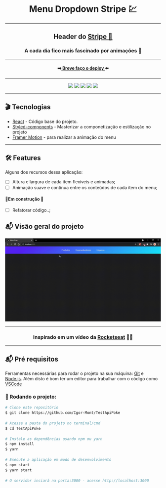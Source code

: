 <div align="center">
  <h1>Menu Dropdown Stripe 💹</h1>
</div>
<hr/>

<h2 align="center" >Header do <a href="https://stripe.com/en-br">Stripe 💸</a></h2>
<h3 align="center">A cada dia fico mais fascinado por animações 💜</h3>
<hr />

<h4 align="center">➡️<a target="_blank" href=""> Breve faço o deploy </a>⬅️</h4>
<hr/>

<div align="center">
<img src="https://img.shields.io/badge/npm-7.19.1-green" />
<img src="https://img.shields.io/badge/node-14.17.1-green" />
<img src="https://img.shields.io/badge/react-17.0.2-9cf" />
<img src="https://img.shields.io/badge/styledComponents-5.2.3-9cf" />
<img src="https://img.shields.io/badge/framerMotion-5.2.3-7159c1" />
</div>
<hr/>

<h2> 🎬 Tecnologias</h2>
 
<ul>
  <li><a target="_blank" href="https://reactjs.org/" >React</a> - Código base do projeto.</li>
  <li><a target="_blank" href="https://styled-components.com/" >Styled-components</a> - Masterizar a componetização e estilização no projeto</li>
  <li><a href="https://www.framer.com/motion/">Framer Motion</a> - para realizar a animação do menu</li>
</ul>
<hr/>

<h2> 🛠 Features</h2>

<p>Alguns dos recursos dessa aplicação:</p>

-   [ ] Altura e largura de cada item flexíveis e animadas;
-   [ ] Animação suave e contínua entre os conteúdos de cada item do menu;

<h4> 🚨Em construção 🚨</h4>

-   [ ] Refatorar código..;

<h2> 📬 Visão geral do projeto</h2>

<div align="center">
  <img src="./screenshots/menu.gif" />
</div>

<hr/>
<h3 align="center"> Inspirado em um vídeo da <a href="https://rocketseat.com.br/">Rocketseat</a> 💜💜 </h3>
<hr/>

<h2> 📬 Pré requisitos</h2>

Ferramentas necessárias para rodar o projeto na sua máquina:
[Git](https://git-scm.com) e [Node.js](https://nodejs.org/en/). 
Além disto é bom ter um editor para trabalhar com o código como [VSCode](https://code.visualstudio.com/)

<h3> 🚩 Rodando o projeto:</h3>

```bash
# Clone este repositório
$ git clone https://github.com/Igor-Mont/TestApiPoke

# Acesse a pasta do projeto no terminal/cmd
$ cd TestApiPoke

# Instale as dependências usando npm ou yarn
$ npm install
$ yarn

# Execute a aplicação em modo de desenvolvimento
$ npm start
$ yarn start

# O servidor inciará na porta:3000 - acesse http://localhost:3000
```

<!-- <h3>Deploy feito na <a href="https://vercel.com/new?utm_source=github&utm_medium=readme&utm_campaign=next-example">Vercel</a> 🖤</h3> -->
